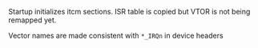 Startup initializes itcm sections. 
ISR table is copied but VTOR is not being remapped yet.

Vector names are made consistent with `*_IRQn` in device headers